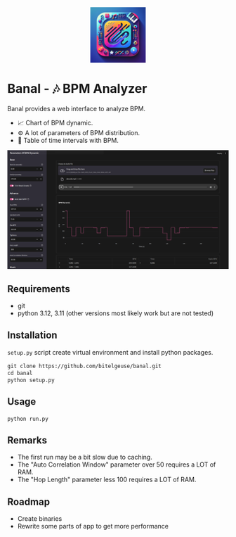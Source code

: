 <div align="center">
  <img src="assets/logo.png" alt="Banal logo" width="25%">
</div>

# Banal - 🎶 BPM Analyzer
Banal provides a web interface to analyze BPM.
* 📈 Chart of BPM dynamic.
* ⚙️ A lot of parameters of BPM distribution.
* 📝 Table of time intervals with BPM.

![Web Interface](./assets/interface.png)

## Requirements

* git
* python 3.12, 3.11 (other versions most likely work but are not tested)

## Installation

`setup.py` script create virtual environment and install python packages.
```shell
git clone https://github.com/bitelgeuse/banal.git
cd banal
python setup.py
```

## Usage

```shell
python run.py
```

## Remarks
* The first run may be a bit slow due to caching.
* The "Auto Correlation Window" parameter over 50 requires a LOT of RAM.
* The "Hop Length" parameter less 100 requires a LOT of RAM.

## Roadmap
* Create binaries
* Rewrite some parts of app to get more performance 
